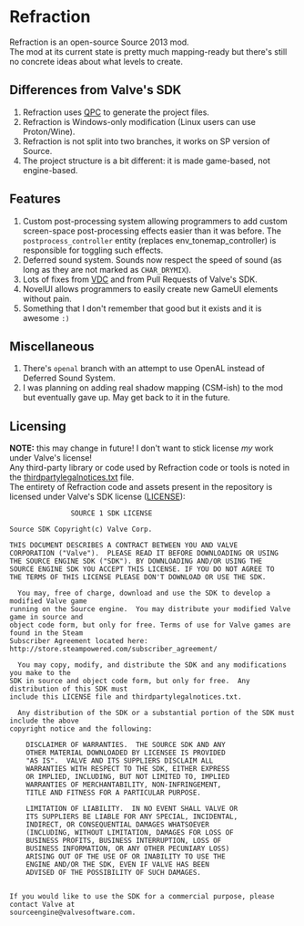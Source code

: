 # Refraction
Refraction is an open-source Source 2013 mod.  
The mod at its current state is pretty much mapping-ready but there's still no concrete ideas about what levels to create.

## Differences from Valve's SDK
1. Refraction uses [QPC](https://github.com/quiverteam/QuiverProjectCreator) to generate the project files.
2. Refraction is Windows-only modification (Linux users can use Proton/Wine).
3. Refraction is not split into two branches, it works on SP version of Source.
4. The project structure is a bit different: it is made game-based, not engine-based.

## Features
1. Custom post-processing system allowing programmers to add custom screen-space post-processing effects easier than it was before. The `postprocess_controller` entity (replaces env_tonemap_controller) is responsible for toggling such effects.
2. Deferred sound system. Sounds now respect the speed of sound (as long as they are not marked as `CHAR_DRYMIX`).
3. Lots of fixes from [VDC](https://developer.valvesoftware.com) and from Pull Requests of Valve's SDK.
4. NovelUI allows programmers to easily create new GameUI elements without pain.
5. Something that I don't remember that good but it exists and it is awesome `:)`

## Miscellaneous
1. There's `openal` branch with an attempt to use OpenAL instead of Deferred Sound System.
2. I was planning on adding real shadow mapping (CSM-ish) to the mod but eventually gave up. May get back to it in the future.


## Licensing
**NOTE:** this may change in future! I don't want to stick license _my_ work under Valve's license!  
Any third-party library or code used by Refraction code or tools is noted in the [thirdpartylegalnotices.txt](thirdpartylegalnotices.txt) file.  
The entirety of Refraction code and assets present in the repository is licensed under Valve's SDK license ([LICENSE](LICENSE)):
```
               SOURCE 1 SDK LICENSE

Source SDK Copyright(c) Valve Corp.  

THIS DOCUMENT DESCRIBES A CONTRACT BETWEEN YOU AND VALVE 
CORPORATION ("Valve").  PLEASE READ IT BEFORE DOWNLOADING OR USING 
THE SOURCE ENGINE SDK ("SDK"). BY DOWNLOADING AND/OR USING THE 
SOURCE ENGINE SDK YOU ACCEPT THIS LICENSE. IF YOU DO NOT AGREE TO 
THE TERMS OF THIS LICENSE PLEASE DON'T DOWNLOAD OR USE THE SDK.  

  You may, free of charge, download and use the SDK to develop a modified Valve game 
running on the Source engine.  You may distribute your modified Valve game in source and 
object code form, but only for free. Terms of use for Valve games are found in the Steam 
Subscriber Agreement located here: http://store.steampowered.com/subscriber_agreement/ 

  You may copy, modify, and distribute the SDK and any modifications you make to the 
SDK in source and object code form, but only for free.  Any distribution of this SDK must 
include this LICENSE file and thirdpartylegalnotices.txt.  
 
  Any distribution of the SDK or a substantial portion of the SDK must include the above 
copyright notice and the following: 

    DISCLAIMER OF WARRANTIES.  THE SOURCE SDK AND ANY 
    OTHER MATERIAL DOWNLOADED BY LICENSEE IS PROVIDED 
    "AS IS".  VALVE AND ITS SUPPLIERS DISCLAIM ALL 
    WARRANTIES WITH RESPECT TO THE SDK, EITHER EXPRESS 
    OR IMPLIED, INCLUDING, BUT NOT LIMITED TO, IMPLIED 
    WARRANTIES OF MERCHANTABILITY, NON-INFRINGEMENT, 
    TITLE AND FITNESS FOR A PARTICULAR PURPOSE.  

    LIMITATION OF LIABILITY.  IN NO EVENT SHALL VALVE OR 
    ITS SUPPLIERS BE LIABLE FOR ANY SPECIAL, INCIDENTAL, 
    INDIRECT, OR CONSEQUENTIAL DAMAGES WHATSOEVER 
    (INCLUDING, WITHOUT LIMITATION, DAMAGES FOR LOSS OF 
    BUSINESS PROFITS, BUSINESS INTERRUPTION, LOSS OF 
    BUSINESS INFORMATION, OR ANY OTHER PECUNIARY LOSS) 
    ARISING OUT OF THE USE OF OR INABILITY TO USE THE 
    ENGINE AND/OR THE SDK, EVEN IF VALVE HAS BEEN 
    ADVISED OF THE POSSIBILITY OF SUCH DAMAGES.  
 
       
If you would like to use the SDK for a commercial purpose, please contact Valve at 
sourceengine@valvesoftware.com.
```
